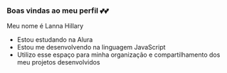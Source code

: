 ### Boas vindas ao meu perfil 💕💕
Meu nome é Lanna Hillary

- Estou estudando na Alura
- Estou me desenvolvendo na linguagem JavaScript
- Utilizo esse espaço para minha organização e compartilhamento dos meu projetos desenvolvidos

